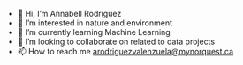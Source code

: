- 👋 Hi, I’m Annabell Rodriguez
- 👀 I’m interested in nature and environment
- 🌱 I’m currently learning Machine Learning
- 💞️ I’m looking to collaborate on related to data projects
- 📫 How to reach me arodriguezvalenzuela@mynorquest.ca 

<!---
arodriguezva/arodriguezva is a ✨ special ✨ repository because its `README.md` (this file) appears on your GitHub profile.
You can click the Preview link to take a look at your changes.
--->
